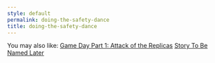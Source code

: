 ```yaml
---
style: default
permalink: doing-the-safety-dance
title: doing-the-safety-dance
---
```

You may also like:
[Game Day Part 1: Attack of the Replicas](http://scp-wiki.net/game-day-1-johannes-sorts)
[Story To Be Named Later](http://scp-wiki.net/story-to-be-named-later)